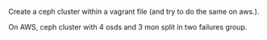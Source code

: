 Create a ceph cluster within a vagrant file (and try to do the same on aws.).

On AWS, ceph cluster with 4 osds and 3 mon split in two failures group.
